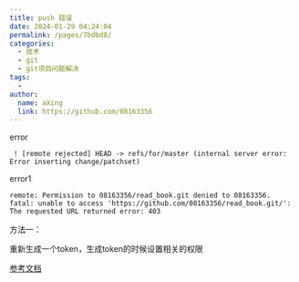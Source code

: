 ```yaml
---
title: push 错误
date: 2024-01-29 04:24:04
permalink: /pages/7bdbd8/
categories:
  - 技术
  - git
  - git项目问题解决
tags:
  - 
author: 
  name: aXing
  link: https://github.com/08163356
---
```


error

```
 ! [remote rejected] HEAD -> refs/for/master (internal server error: Error inserting change/patchset)
```

error1

```
remote: Permission to 08163356/read_book.git denied to 08163356.
fatal: unable to access 'https://github.com/08163356/read_book.git/': The requested URL returned error: 403
```

方法一：

<!-- more -->
重新生成一个token，生成token的时候设置相关的权限

[参考文档](https://clearlove.blog.csdn.net/article/details/80817709?spm=1001.2101.3001.6661.1&utm_medium=distribute.pc_relevant_t0.none-task-blog-2%7Edefault%7ECTRLIST%7EPayColumn-1-80817709-blog-106240185.pc_relevant_multi_platform_whitelistv2_ad_hc&depth_1-utm_source=distribute.pc_relevant_t0.none-task-blog-2%7Edefault%7ECTRLIST%7EPayColumn-1-80817709-blog-106240185.pc_relevant_multi_platform_whitelistv2_ad_hc&utm_relevant_index=1)